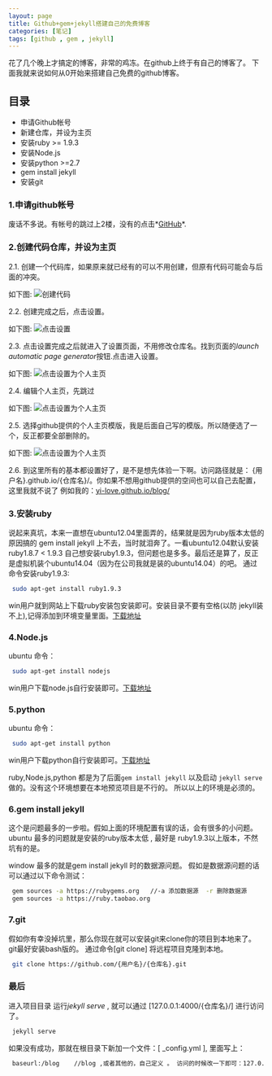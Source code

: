 ```yaml
---
layout: page
title: Github+gem+jekyll搭建自己的免费博客
categories: [笔记]
tags: [github , gem , jekyll]
---
```


花了几个晚上才搞定的博客，非常的鸡冻。在github上终于有自己的博客了。
下面我就来说如何从0开始来搭建自己免费的github博客。

## 目录

*   申请Github帐号
*   新建仓库，并设为主页
*   安装ruby >= 1.9.3
*   安装Node.js
*   安装python >=2.7
*   gem install jekyll
*   安装git

### 1.申请github帐号
废话不多说。有帐号的跳过上2楼，没有的点击*[GitHub][github]*.

[github]:https://github.com/

### 2.创建代码仓库，并设为主页
2.1.   创建一个代码库，如果原来就已经有的可以不用创建，但原有代码可能会与后面的冲突。

如下图: ![创建代码](/images/2015/1028_01.jpg)

2.2.   创建完成之后，点击设置。

如下图: ![点击设置](/images/2015/1028_02.jpg)

2.3.   点击设置完成之后就进入了设置页面，不用修改仓库名。找到页面的*launch automatic page generator*按钮.点击进入设置。

如下图: ![点击设置为个人主页](/images/2015/1028_03.jpg)

2.4.   编辑个人主页，先跳过

如下图: ![点击设置为个人主页](/images/2015/1028_04.jpg)

2.5.   选择github提供的个人主页模版，我是后面自己写的模版。所以随便选了一个，反正都要全部删除的。

如下图: ![点击设置为个人主页](/images/2015/1028_05.jpg)

2.6.   到这里所有的基本都设置好了，是不是想先体验一下啊。访问路径就是： {用户名}.github.io/{仓库名}/。你如果不想用github提供的空间也可以自己去配置，这里我就不说了
例如我的：[yi-love.github.io/blog/][yi]

[yi]: http://yi-love.github.io/blog/


### 3.安装ruby
说起来真坑，本来一直想在ubuntu12.04里面弄的，结果就是因为ruby版本太低的原因搞的 gem install jekyll 上不去，当时就泪奔了。一看ubuntu12.04默认安装ruby1.8.7 < 1.9.3
自己想安装ruby1.9.3，但问题也是多多。最后还是算了，反正是虚拟机装个ubuntu14.04（因为在公司我就是装的ubuntu14.04）的吧。
通过命令安装ruby1.9.3:

```sh
 sudo apt-get install ruby1.9.3
```
win用户就到网站上下载ruby安装包安装即可。安装目录不要有空格(以防 jekyll装不上),记得添加到环境变量里面。[下载地址][rubyinstaller]

[rubyinstaller]:http://rubyinstaller.org/

### 4.Node.js
ubuntu 命令：

```sh
 sudo apt-get install nodejs
```
win用户下载node.js自行安装即可。[下载地址][nodejs]

[nodejs]:https://nodejs.org/en/

### 5.python
ubuntu 命令：

```sh
 sudo apt-get install python
```
win用户下载python自行安装即可。[下载地址][python]

[python]:https://www.python.org/downloads/

ruby,Node.js,python 都是为了后面`gem install jekyll` 以及启动 `jekyll serve` 做的。没有这个环境想要在本地预览项目是不行的。
所以以上的环境是必须的。

### 6.gem install jekyll
这个是问题最多的一步啦。假如上面的环境配置有误的话，会有很多的小问题。
ubuntu 最多的问题就是安装的ruby版本太低 , 最好是 ruby1.9.3以上版本，不然坑有的是。


window 最多的就是gem install jekyll 时的数据源问题。
假如是数据源问题的话可以通过以下命令测试：

```sh
 gem sources -a https://rubygems.org   //-a 添加数据源  -r 删除数据源
 gem sources -a https://ruby.taobao.org
```



### 7.git
假如你有幸没掉坑里，那么你现在就可以安装git来clone你的项目到本地来了。
git最好安装bash版的。
通过命令[git clone] 将远程项目克隆到本地。

```sh
 git clone https://github.com/{用户名}/{仓库名}.git
```


### 最后
进入项目目录 运行*jekyll serve* , 就可以通过 [127.0.0.1:4000/{仓库名}/] 进行访问了。

```sh
 jekyll serve
```

如果没有成功，那就在根目录下新加一个文件：[ _config.yml ], 里面写上：

```sh
 baseurl:/blog    //blog ,或者其他的，自己定义 。 访问的时候改一下即可：127.0.0.1:4000/blog/
```
























































